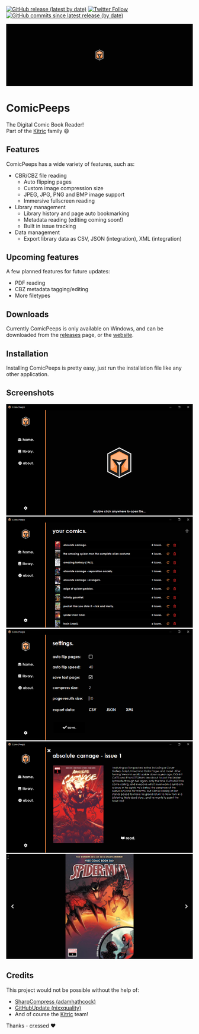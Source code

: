 [![GitHub release (latest by date)](https://img.shields.io/github/downloads/kitric/comicpeeps/latest/total?label=DOWNLOADS&logo=data%3Aimage%2Fpng%3Bbase64%2CiVBORw0KGgoAAAANSUhEUgAAADEAAAAxCAYAAABznEEcAAAACXBIWXMAAA7DAAAOwwHHb6hkAAAAGXRFWHRTb2Z0d2FyZQB3d3cuaW5rc2NhcGUub3Jnm%2B48GgAAByRJREFUaIHNWn1MFGceft6Z3dVVPmQHULaystVSpAmUiNGjoF6itUT%2F8A5pa4niRy8RG%2FEinPEvSMCkMdkzEU1ocsYYYxtbbVLbnNHkmmj8iFbFdlpWULQFhGOXGUCgrC7MvPfHsrPssjvM7C7pPQnJ%2Ft55fh8PM%2B%2B77%2FzeBWYRgiBUCoJARVHcNZt5yGwEFQThrwC%2BnpaMkHKO4y7GO19cRYii%2BC6l9KrfLi0tRU9PD6xWK65cuRJISsh7HMddDRskCsRFhCiKRZTSW357y5YtePbs2TSe3W7HpUuXFJthmGKLxXJrGlEnYhLhcrnyWZb90W9v27YNra2tM%2Frl5ubi%2FPnzii3LckF6evqPKi6qiEqE2%2B1%2Bg2GYx357z549uHfvnu44hYWFOH36tGIbjcbs5OTkJ3rj6BIhiuJiSmm3366ursa1a9ci8s1GBs7qHLzV1IaxcTkib%2B3atThx4kSgKEIyOY57rrUuTSJ6e3tTTSZTv98%2BfPgwLl%2B%2BHJFvZAnaD%2BTAwBCANQDSBCZkipzjbfBKNKJfaWkpjh49qtgmkyktKSlJiElEf39%2FIiHkhZ%2FX2NiICxcuROQzBGg%2FsBxzDAQwmsFmrVCuSZ0PAK8HryYoco4%2FgooWbN26FXV1dX6TEkIWcBw3rEsEpXSuKIqjAFgAOHbsGM6cORMxKQHQWp2DBBMDGOaAta%2BMyJV%2BvQdMvMLvXhm5TW1Q0YLKykrU1NT4chAijY2NJWZmZno0iRAEoRvA4ubmZjQ3N6ukAX765E2kmFmANYJ9fZUqN0jMs7uANI6hlxLyTrarcvfu3Yt9%2B%2FYBwPPU1NRMXSLy8vIiBv5hbzYWJRgAxgB26WrNxYdCenoHkCfgGp3Ays8eR%2BTxPA9EEGHQm%2FTGx8uwZIEJIAzYZUV63afB%2Fw9Y%2BPQ2umpz0TnkRcmpDl0xNIs4vuk1%2FGV5MkAI2KVFAInvtotdWgRQiiWTYr559ALV%2F%2B7R5KtZhMXMgiQtBLPwjagLnRGEgF32DmR3ByzmUc1ujK4ciWm664oGevPoEzFvga7g0YKYk3XxdYn4f4VuEaNjHlT963u4X4zFtZD%2BYQ%2F2nfoeI6O%2F6%2FbVvcQmzDMjaXwABYfOKWNvZXJoeL8Iq7MzNMe5%2B6QP9V%2Fdxs9dga3RR3kpSEyYr7ckHSIYVvn4afkKfM7%2FB3Ryz9DaLaLsn98p1xPmGlG3dTUqSpYrY1%2FcbEPDxTsY8XjDhicEOFpeMCWf9tI0M0lCYMVg0l5HZ00ubA5nWO7oy3EcOncDh87d0FxIZ00umPRlgXyJaQCmvx2Gg%2BY5QRK4kAEGFz7MCg7GMLDb7apxsrKywDDBab%2F8YAlAgsfIfIvW0vRM7OBvaNa%2BEqsWz%2FNtQSYhyzIqKirA8zwePnyIdevWAfC99LS0tIDneWzfvh2yHHhBsiWb8KfM%2BWCzCkPSad8R6J7YARVGAL691NTH6siRIygvLwfLsmhqagpyoZSisbExaOzm3yYfIYMJ0SKm7wli8W0oH%2F89J2g8Pz8%2FLD90vP2Az4%2BkvBZLGbGJYLglAIC5BgYfFwbPmZ07dwbZu3YFNwH3rLDAbPSlZ1LV59GMdcTkDShLYd26hWCmPMYtLS3o6uoCAHR3d%2BPBgwcBFwLU%2F3nRpBFYuqMuIdYArD0wIX%2BryQ26tnnzZgDApk2bgsan8tisyK%2ByWhG3O%2BHHtxXqj8al0Ots9GuLUkLMERCYGwDwdoZZlVsw5TqxLI5H%2BthF0KH%2FQhY7o%2FMdeA65%2B6dYS4hNhNRxC3L%2F05gKoC9HID25CciRO4QzQbMIufcX0Bd9vsRjQ77EVK1rpA%2FS09uQ%2Bya7HeMeyD2%2FaPbVNatkdwfg1teJ0AM64oY04tbtp%2FlO9I1M6A4eC%2FpGtefTLOIfV3thczjRJryKqiitaBdeweZwovZKr2Yf3Yv0u2d8E1lposUJXUNeFOtsmvmheif8zdxwKDnVAZvDCZeO2x4OrtEJ2BxOVQEHDx5UjRFWhMfjySaESJWVleB5HlVVVREDrPzsMWwOJwY9ksayfRj0SLA5nKr916qqKvA8799Myh6PJzscT%2FXNQxTFJErpkJ%2FncDhw9uzZiHwCwFmdg%2BVNbcoYz%2FOY2ph%2BVJ0zY0t%2Fx44dqK2t9ZvRnU%2BEYnh4ONXr9SonRQ0NDbh4UdtxdKgINZSVlaG%2Bvl6xx8fH0zMyMvpVXADEeGY307EXoE1E6DEXIcTGcVy3iksQ4nJ6un%2F%2Ffly%2Ffj0sV03EmjVrcPLkScWmlL6ZlpYWeZJEQEz9%2BcHBwXxJkpTz5927d%2BP%2B%2FftBnHAiQo9%2BWZYtSElJifocOy4YGBh4RxAE6v%2FbsGEDtVqt1Gq1UkEQlM%2Fr16%2BnU3lut7v4Dy08HFwu18apRZaUlFBBEGhxcXFQ8aIoboxn3ln5lY0oimWU0mnL12z9ymZWIQjCzsnHZlZ%2F7%2FQ%2FMTCnvTJUSngAAAAASUVORK5CYII%3D&style=for-the-badge)](https://github.com/kitric/comicpeeps/releases/latest)
[![Twitter Follow](https://img.shields.io/twitter/follow/kitric_?color=blue&logo=twitter&style=for-the-badge)](https://twitter.com/kitric_)
[![GitHub commits since latest release (by date)](https://img.shields.io/github/commits-since/kitric/comicpeeps/latest?style=for-the-badge)](https://github.com/kitric/comicpeeps)

![Header](header.png)

# ComicPeeps

The Digital Comic Book Reader! <br>
Part of the [Kitric](https://github.com/kitric) family :smile:

## Features

ComicPeeps has a wide variety of features, such as:
- CBR/CBZ file reading
    - Auto flipping pages
    - Custom image compression size
    - JPEG, JPG, PNG and BMP image support
    - Immersive fullscreen reading
- Library management
    - Library history and page auto bookmarking
    - Metadata reading (editing coming soon!)
    - Built in issue tracking
- Data management
    - Export library data as CSV, JSON (integration), XML (integration)

## Upcoming features

A few planned features for future updates:
- PDF reading
- CBZ metadata tagging/editing
- More filetypes

## Downloads

Currently ComicPeeps is only available on Windows, and can be downloaded from the [releases](https://github.com/kitric/comicpeeps/releases/latest) page, or the [website](https://kitric.github.io/projects/comicpeeps/).

## Installation

Installing ComicPeeps is pretty easy, just run the installation file like any other application.

## Screenshots

![Home](https://github.com/kitric/comicpeeps/blob/main/src-rewrite/ComicPeeps/Screenshots/scrn01.PNG?raw=true)
![Library](https://github.com/kitric/comicpeeps/blob/main/src-rewrite/ComicPeeps/Screenshots/scrn02.PNG?raw=true)
![Settings](https://github.com/kitric/comicpeeps/blob/main/src-rewrite/ComicPeeps/Screenshots/scrn03.PNG?raw=true)
![Comic Details](https://github.com/kitric/comicpeeps/blob/main/src-rewrite/ComicPeeps/Screenshots/scrn04.PNG?raw=true)
![Comic Reader](https://github.com/kitric/comicpeeps/blob/main/src-rewrite/ComicPeeps/Screenshots/scrn05.PNG?raw=true)

## Credits

This project would not be possible without the help of: 
- [SharpCompress (adamhathcock)](https://github.com/adamhathcock/sharpcompress)
- [GitHubUpdate (nixxquality)](https://github.com/nixxquality/GitHubUpdate)
- And of course the [Kitric](https://github.com/kitric) team!

Thanks - crxssed :heart:
